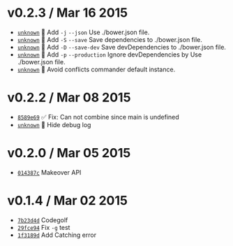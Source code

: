 v0.2.3 / Mar 16 2015
=========================
 * [`unknown`][unknown] :lipstick: Add `-j` `--json` Use ./bower.json file.
 * [`unknown`][unknown] :lipstick: Add `-S` `--save` Save dependencies to ./bower.json file.
 * [`unknown`][unknown] :lipstick: Add `-D` `--save-dev` Save devDependencies to ./bower.json file.
 * [`unknown`][unknown] :lipstick: Add `-p` `--production` Ignore devDependencies by Use ./bower.json file.
 * [`unknown`][unknown] :bug: Avoid conflicts commander default instance.


v0.2.2 / Mar 08 2015
=========================
 * [`8589e69`][8589e69] :white_check_mark: Fix: Can not combine since main is undefined
 * [`unknown`][unknown] :bug: Hide debug log

[8589e69]: https://github.com/59naga/onefile/commit/8589e6910e4ef0e8524deb1eedb137a9fecd8145
[unknown]: https://

v0.2.0 / Mar 05 2015
=========================
 * [`014387c`][014387c] Makeover API

[014387c]: https://github.com/59naga/onefile/commit/014387cc80447e2be47ece04f15758b78b29fab8

v0.1.4 / Mar 02 2015
=========================
 * [`7b23d4d`][7b23d4d] Codegolf
 * [`29fce94`][29fce94] Fix `-g` test
 * [`1f3189d`][1f3189d] Add Catching error

[7b23d4d]: https://github.com/59naga/onefile/commit/7b23d4d6085182e98252cd45ec4653247f767030
[29fce94]: https://github.com/59naga/onefile/commit/29fce94c18479a65c925467cf2ef296a2bc83cdd
[1f3189d]: https://github.com/59naga/onefile/commit/1f3189d8cba631043d34342cb3b78722b6ed1e6c
